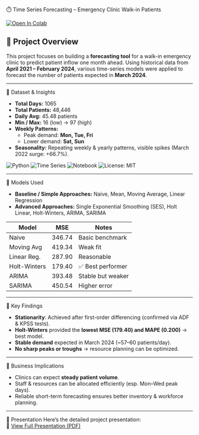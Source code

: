 ⏱️ Time Series Forecasting – Emergency Clinic Walk-in Patients

[![Open In Colab](https://colab.research.google.com/assets/colab-badge.svg)](
https://colab.research.google.com/github/Sagarramteke19/times-series-forecasting/blob/main/timeseries.ipynb)

## 📌 Project Overview
This project focuses on building a **forecasting tool** for a walk-in emergency clinic to predict patient inflow one month ahead. Using historical data from **April 2021 – February 2024**, various time-series models were applied to forecast the number of patients expected in **March 2024**.

---

🔹 Dataset & Insights
- **Total Days:** 1065  
- **Total Patients:** 48,446  
- **Daily Avg:** 45.48 patients  
- **Min / Max:** 16 (low) → 97 (high)  
- **Weekly Patterns:**  
  - Peak demand: **Mon, Tue, Fri**  
  - Lower demand: **Sat, Sun**  
- **Seasonality:** Repeating weekly & yearly patterns, visible spikes (March 2022 surge: +66.7%).
  
![Python](https://img.shields.io/badge/Python-3.10+-blue)
![Time Series](https://img.shields.io/badge/Time%20Series-ARIMA%20%7C%20Prophet%20%7C%20HW-orange)
![Notebook](https://img.shields.io/badge/Jupyter-Notebook-informational)
![License: MIT](https://img.shields.io/badge/License-MIT-green)

---

🔹 Models Used
- **Baseline / Simple Approaches:** Naive, Mean, Moving Average, Linear Regression  
- **Advanced Approaches:** Single Exponential Smoothing (SES), Holt Linear, Holt-Winters, ARIMA, SARIMA  

| Model       | MSE    | Notes |
|-------------|--------|-------|
| Naive       | 346.74 | Basic benchmark |
| Moving Avg  | 419.34 | Weak fit |
| Linear Reg. | 287.90 | Reasonable |
| Holt-Winters| 179.40 | ✅ Best performer |
| ARIMA       | 393.48 | Stable but weaker |
| SARIMA      | 450.54 | Higher error |

---

🔹 Key Findings
- **Stationarity**: Achieved after first-order differencing (confirmed via ADF & KPSS tests).  
- **Holt-Winters** provided the **lowest MSE (179.40) and MAPE (0.200)** → best model.  
- **Stable demand** expected in March 2024 (~57–60 patients/day).  
- **No sharp peaks or troughs** → resource planning can be optimized.  

---

🔹 Business Implications
- Clinics can expect **steady patient volume**.  
- Staff & resources can be allocated efficiently (esp. Mon–Wed peak days).  
- Reliable short-term forecasting ensures better inventory & workforce planning.  

---

📑 Presentation
Here’s the detailed project presentation:  
📄 [View Full Presentation (PDF)](./doc/Presentation4.pdf)

